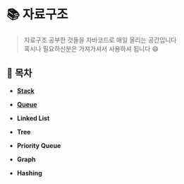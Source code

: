 # :books:  자료구조
> 자료구조 공부한 것들을 자바코드로 매일 올리는 공간입니다 </br>
혹시나 필요하신분은 가져가셔서 사용하셔 됩니다 :smile:
## :scroll: 목차

- [**Stack**](/Stack)

- [**Queue**](/Queue)

- **Linked List**
- **Tree**
- **Priority Queue**
- **Graph**
- **Hashing**
